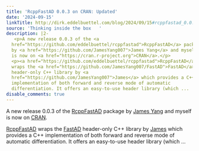 ```yaml
---
title: 'RcppFastAD 0.0.3 on CRAN: Updated'
date: '2024-09-15'
linkTitle: http://dirk.eddelbuettel.com/blog/2024/09/15#rcppfastad_0.0.3
source: 'Thinking inside the box   '
description: |2-
   <p>A new release 0.0.3 of the <a
  href="https://github.com/eddelbuettel/rcppfastad">RcppFastAD</a> package
  by <a href="https://github.com/JamesYang007">James Yang</a> and myself
  is now on <a href="https://cran.r-project.org">CRAN</a>.</p>
  <p><a href="https://github.com/eddelbuettel/rcppfastad">RcppFastAD</a>
  wraps the <a href="https://github.com/JamesYang007/FastAD">FastAD</a>
  header-only C++ library by <a
  href="https://github.com/JamesYang007">James</a> which provides a C++
  implementation of both forward and reverse mode of automatic
  differentiation. It offers an easy-to-use header library (which ...
disable_comments: true
---
```

 <p>A new release 0.0.3 of the <a
href="https://github.com/eddelbuettel/rcppfastad">RcppFastAD</a> package
by <a href="https://github.com/JamesYang007">James Yang</a> and myself
is now on <a href="https://cran.r-project.org">CRAN</a>.</p>
<p><a href="https://github.com/eddelbuettel/rcppfastad">RcppFastAD</a>
wraps the <a href="https://github.com/JamesYang007/FastAD">FastAD</a>
header-only C++ library by <a
href="https://github.com/JamesYang007">James</a> which provides a C++
implementation of both forward and reverse mode of automatic
differentiation. It offers an easy-to-use header library (which ...